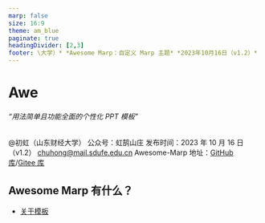 ```yaml
---
marp: false
size: 16:9
theme: am_blue
paginate: true
headingDivider: [2,3]
footer: \大学）* *Awesome Marp：自定义 Marp 主题* *2023年10月16日（v1.2）*
---
```


<!-- _class: cover_a 
<!-- _header: "" --> 
<!-- _footer: "" --> 
<!-- _paginate: "" --> 

# Awe

###### “用法简单且功能全面的个性化 PPT 模板”

@初虹（山东财经大学）
公众号：虹鹄山庄
发布时间：2023 年 10 月 16 日（v1.2）
<chuhong@mail.sdufe.edu.cn>
Awesome-Marp 地址：[GitHub 库](https://github.com/favourhong/Awesome-Marp)/[Gitee 库](https://gitee.com/favourhong/Awesome-Marp)

## Awesome Marp 有什么？

<!-- _class: cols2_ol_ci fglass toc_a  -->
<!-- _footer: "" -->
<!-- _header: "CONTENTS" -->
<!-- _paginate: "" -->

- [关于模板](#3)
